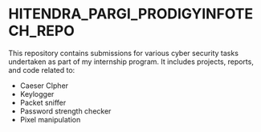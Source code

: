 # HITENDRA_PARGI_PRODIGYINFOTECH_REPO
This repository contains submissions for various cyber security tasks undertaken as part of my internship program. It includes projects, reports, and code related to:

* Caeser CIpher
* Keylogger
* Packet sniffer
* Password strength checker
*  Pixel manipulation
  
